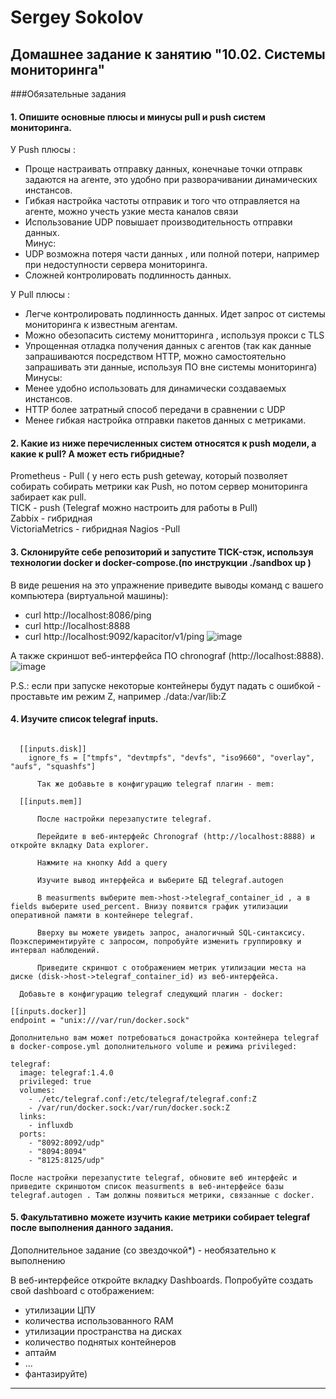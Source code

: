 # Sergey Sokolov
## Домашнее задание к занятию "10.02. Системы мониторинга"
###Обязательные задания

  #### 1.  Опишите основные плюсы и минусы pull и push систем мониторинга.
  У Push плюсы :  
  - Проще настраивать отправку данных, конечнаые точки отправк задаются на агенте, это удобно при разворачивании динамических инстансов.  
  - Гибкая настройка  частоты отправик и того что отправляется на агенте, можно учесть узкие места каналов связи 
  - Использование UDP повышает производительность отправки данных.  
  Минус:  
  - UDP возможна потеря части данных , или полной потери, например при недоступности сервера мониторинга.  
  -  Сложней контролировать подлинность данных.  
  
   У Pull плюсы :  
  - Легче контролировать подлинность данных. Идет запрос от системы мониторинга к известным агентам.  
  - Можно обезопасить систему монитторинга , используя прокси с TLS
  - Упрощенная отладка получения данных с агентов (так как данные запрашиваются посредством HTTP, можно самостоятельно запрашивать эти данные, используя ПО вне системы мониторинга)
  Минусы:  
  - Менее удобно использовать для динамически создаваемых инстансов.
  - HTTP более затратный способ передачи в сравнении с UDP
  - Менее гибкая настройка отправки пакетов данных с метриками. 

  #### 2. Какие из ниже перечисленных систем относятся к push модели, а какие к pull? А может есть гибридные?
  Prometheus - Pull ( у него есть push geteway, который позволяет собирать собирать метрики как Push, но потом сервер мониторинга забирает как pull.  
  TICK - push (Telegraf можно настроить для работы в  Pull)  
  Zabbix - гибридная   
  VictoriaMetrics - гибридная
  Nagios -Pull

  #### 3.  Склонируйте себе репозиторий и запустите TICK-стэк, используя технологии docker и docker-compose.(по инструкции ./sandbox up )

В виде решения на это упражнение приведите выводы команд с вашего компьютера (виртуальной машины):

- curl http://localhost:8086/ping
- curl http://localhost:8888
- curl http://localhost:9092/kapacitor/v1/ping
![image](https://user-images.githubusercontent.com/93119897/200283545-6e9bc151-e824-4898-a76c-b907999b9258.png)

А также скриншот веб-интерфейса ПО chronograf (http://localhost:8888).
![image](https://user-images.githubusercontent.com/93119897/200284444-9562a68b-cbf0-4ea1-96cc-2bae88895ab7.png)

P.S.: если при запуске некоторые контейнеры будут падать с ошибкой - проставьте им режим Z, например ./data:/var/lib:Z

#### 4.    Изучите список telegraf inputs.
  ```      Добавьте в конфигурацию telegraf плагин - disk:

    [[inputs.disk]]
      ignore_fs = ["tmpfs", "devtmpfs", "devfs", "iso9660", "overlay", "aufs", "squashfs"]

        Так же добавьте в конфигурацию telegraf плагин - mem:

    [[inputs.mem]]

        После настройки перезапустите telegraf.

        Перейдите в веб-интерфейс Chronograf (http://localhost:8888) и откройте вкладку Data explorer.

        Нажмите на кнопку Add a query

        Изучите вывод интерфейса и выберите БД telegraf.autogen

        В measurments выберите mem->host->telegraf_container_id , а в fields выберите used_percent. Внизу появится график утилизации оперативной памяти в контейнере telegraf.

        Вверху вы можете увидеть запрос, аналогичный SQL-синтаксису. Поэкспериментируйте с запросом, попробуйте изменить группировку и интервал наблюдений.

        Приведите скриншот с отображением метрик утилизации места на диске (disk->host->telegraf_container_id) из веб-интерфейса.

    Добавьте в конфигурацию telegraf следующий плагин - docker:

[[inputs.docker]]
  endpoint = "unix:///var/run/docker.sock"

Дополнительно вам может потребоваться донастройка контейнера telegraf в docker-compose.yml дополнительного volume и режима privileged:

  telegraf:
    image: telegraf:1.4.0
    privileged: true
    volumes:
      - ./etc/telegraf.conf:/etc/telegraf/telegraf.conf:Z
      - /var/run/docker.sock:/var/run/docker.sock:Z
    links:
      - influxdb
    ports:
      - "8092:8092/udp"
      - "8094:8094"
      - "8125:8125/udp"

После настройки перезапустите telegraf, обновите веб интерфейс и приведите скриншотом список measurments в веб-интерфейсе базы telegraf.autogen . Там должны появиться метрики, связанные с docker.
```
#### 5. Факультативно можете изучить какие метрики собирает telegraf после выполнения данного задания.
Дополнительное задание (со звездочкой*) - необязательно к выполнению

В веб-интерфейсе откройте вкладку Dashboards. Попробуйте создать свой dashboard с отображением:

- утилизации ЦПУ
- количества использованного RAM
- утилизации пространства на дисках
- количество поднятых контейнеров
- аптайм
- ...
- фантазируйте)

---
